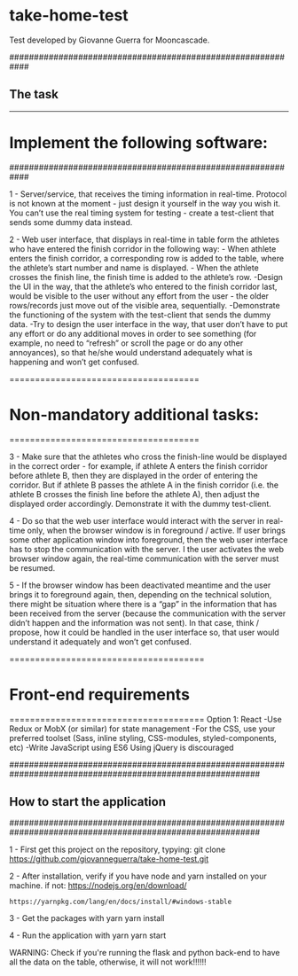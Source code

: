 # take-home-test

Test developed by Giovanne Guerra for Mooncascade.

############################################################
## The task
------------------------------------------------------------
# Implement the following software:
############################################################

1 - Server/service, that receives the timing information in real-time. Protocol is not known at the moment - just design it yourself in the way you wish it. You can’t use the real timing system for testing - create a test-client that sends some dummy data instead.

2 - Web user interface, that displays in real-time in table form the athletes who have entered the finish corridor in the following way:
    - When athlete enters the finish corridor, a corresponding row is added to the table, where the athlete’s start number and name is displayed.
    - When the athlete crosses the finish line, the finish time is added to the athlete’s row.
    -Design the UI in the way, that the athlete’s who entered to the finish corridor last, would be visible to the user without any effort from the user - the older rows/records just move out of the visible area, sequentially.
    -Demonstrate the functioning of the system with the test-client that sends the dummy data.
    -Try to design the user interface in the way, that user don’t have to put any effort or do any additional moves in order to see something (for example, no need to “refresh” or scroll the page or do any other annoyances), so that he/she would understand adequately what is happening and won’t get confused.

=====================================
# Non-mandatory additional tasks:
=====================================

3 - Make sure that the athletes who cross the finish-line would be displayed in the correct order - for example, if athlete A enters the finish corridor before athlete B, then they are displayed in the order of entering the corridor. But if athlete B passes the athlete A in the finish corridor (i.e. the athlete B crosses the finish line before the athlete A), then adjust the displayed order accordingly. Demonstrate it with the dummy test-client.

4 - Do so that the web user interface would interact with the server in real-time only, when the browser window is in foreground / active. If user brings some other application window into foreground, then the web user interface has to stop the communication with the server. I the user activates the web browser window again, the real-time communication with the server must be resumed.

5 - If the browser window has been deactivated meantime and the user brings it to foreground again, then, depending on the technical solution, there might be situation where there is a “gap” in the information that has been received from the server (because the communication with the server didn’t happen and the information was not sent). In that case, think / propose, how it could be handled in the user interface so, that user would understand it adequately and won’t get confused.

======================================
# Front-end requirements
======================================
Option 1: React
    -Use Redux or MobX (or similar) for state management
    -For the CSS, use your preferred toolset (Sass, inline styling, CSS-modules, styled-components, etc)
    -Write JavaScript using ES6
Using jQuery is discouraged

###########################################################################################################
## How to start the application
###########################################################################################################

1 -  First get this project on the repository, typying:
    git clone https://github.com/giovanneguerra/take-home-test.git

2 - After installation, verify if you have node and yarn installed on your machine.
    if not:
    https://nodejs.org/en/download/

    https://yarnpkg.com/lang/en/docs/install/#windows-stable

3 - Get the packages with yarn
    yarn install

4 - Run the application with yarn
    yarn start

WARNING: Check if you're running the flask and python back-end to have all the data on the table, otherwise, it will not work!!!!!!
    
